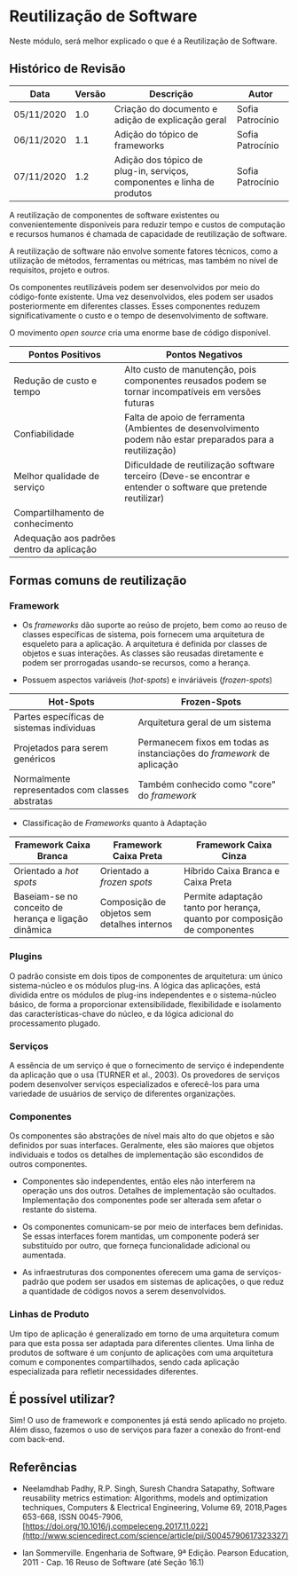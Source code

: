 # Reutilização de Software

Neste módulo, será melhor explicado o que é a Reutilização de Software.

## Histórico de Revisão

| Data | Versão | Descrição | Autor |
|------|--------|-----------|-------|
| 05/11/2020 | 1.0 | Criação do documento e adição de explicação geral | Sofia Patrocínio |
| 06/11/2020 | 1.1 | Adição do tópico de frameworks | Sofia Patrocínio |
| 07/11/2020 | 1.2 | Adição dos tópico de plug-in, serviços, componentes e linha de produtos | Sofia Patrocínio |

A reutilização de componentes de software existentes ou convenientemente disponíveis para reduzir tempo e custos de computação e recursos humanos é chamada de capacidade de reutilização de software. 

A reutilização de software não envolve somente fatores técnicos, como a utilização de métodos, ferramentas ou métricas, mas também no nível de requisitos, projeto e outros.

Os componentes reutilizáveis ​​podem ser desenvolvidos por meio do código-fonte existente. Uma vez desenvolvidos, eles podem ser usados ​​posteriormente em diferentes classes. Esses componentes reduzem significativamente o custo e o tempo de desenvolvimento de software.

O movimento *open source* cria uma enorme base de código disponível.

| Pontos Positivos | Pontos Negativos |
|-----------|--------------|
| Redução de custo e tempo |  Alto custo de manutenção, pois componentes reusados podem se tornar incompatíveis em versões futuras  |
| Confiabilidade | Falta de apoio de ferramenta (Ambientes de desenvolvimento podem não estar preparados para a reutilização) |
| Melhor qualidade de serviço | Dificuldade de reutilização software terceiro (Deve-se encontrar e entender o software que pretende reutilizar) |
| Compartilhamento de conhecimento | |
| Adequação aos padrões dentro da aplicação | |

## Formas comuns de reutilização

### Framework
- Os *frameworks* dão suporte ao reúso de projeto, bem como ao reuso de classes específicas de sistema, pois fornecem uma arquitetura de esqueleto para a aplicação. A arquitetura é definida por classes de objetos e suas interações. As classes são reusadas diretamente e podem ser prorrogadas usando-se recursos, como a herança.

- Possuem aspectos variáveis (*hot-spots*) e inváriáveis (*frozen-spots*)

| Hot-Spots | Frozen-Spots |
|-----------|--------------|
| Partes específicas de sistemas individuas |  Arquitetura geral de um sistema  |
| Projetados para serem genéricos | Permanecem fixos em todas as instanciações do *framework* de aplicação |
| Normalmente representados com classes abstratas | Também conhecido como "core" do *framework* |

- Classificação de *Frameworks* quanto à Adaptação

| Framework Caixa Branca | Framework Caixa Preta | Framework Caixa Cinza |
|-----------|--------------|--------------|
| Orientado a *hot spots* |  Orientado a *frozen spots*  | Híbrido Caixa Branca e Caixa Preta |
| Baseiam-se no conceito de herança e ligação dinâmica | Composição de objetos sem detalhes internos | Permite adaptação tanto por herança, quanto por composição de componentes |

### Plugins

O padrão consiste em dois tipos de componentes de arquitetura: um único sistema-núcleo e os módulos plug-ins. A lógica das aplicações, está dividida entre os módulos de plug-ins independentes e o sistema-núcleo básico, de forma a proporcionar extensibilidade, flexibilidade e isolamento das características-chave do núcleo, e da lógica adicional do processamento plugado.

### Serviços

A essência de um serviço é que o fornecimento de serviço é independente da aplicação que o usa (TURNER et al., 2003). Os provedores de serviços podem desenvolver serviços especializados e oferecê-los para uma variedade de usuários de serviço de diferentes organizações.

### Componentes

Os componentes são abstrações de nível mais alto do que objetos e são definidos por suas interfaces. Geralmente, eles são maiores que objetos individuais e todos os detalhes de implementação são escondidos de outros componentes.

- Componentes são independentes, então eles não interferem na operação uns dos outros. Detalhes de implementação são ocultados. Implementação dos componentes pode ser alterada sem afetar o restante do sistema.

- Os componentes comunicam-se por meio de interfaces bem definidas. Se essas interfaces forem mantidas, um componente poderá ser substituído por outro, que forneça funcionalidade adicional ou aumentada.

- As infraestruturas dos componentes oferecem uma gama de serviços-padrão que podem ser usados em sistemas de aplicações, o que reduz a quantidade de códigos novos a serem desenvolvidos.

### Linhas de Produto

Um tipo de aplicação é generalizado em torno de uma arquitetura comum para que esta possa ser adaptada para diferentes clientes. Uma linha de produtos de software é um conjunto de aplicações com uma arquitetura comum e componentes compartilhados, sendo cada aplicação especializada para refletir necessidades diferentes. 

## É possível utilizar?

Sim! O uso de framework e componentes já está sendo aplicado no projeto. Além disso, fazemos o uso de serviços para fazer a conexão do front-end com back-end.

## Referências

- Neelamdhab Padhy, R.P. Singh, Suresh Chandra Satapathy, Software reusability metrics estimation: Algorithms, models and optimization techniques, Computers & Electrical Engineering, Volume 69, 2018,Pages 653-668, ISSN 0045-7906, [https://doi.org/10.1016/j.compeleceng.2017.11.022](http://www.sciencedirect.com/science/article/pii/S0045790617323327)

- Ian Sommerville. Engenharia de Software, 9ª Edição. Pearson Education, 2011 - Cap. 16 Reuso de Software (até Seção 16.1)

